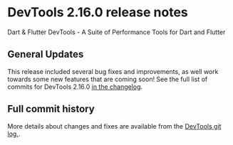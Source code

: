 # DevTools 2.16.0 release notes

Dart & Flutter DevTools - A Suite of Performance Tools for Dart and Flutter

## General Updates
This release included several bug fixes and improvements, as well work
towards some new features that are coming soon!
See the full list of commits for DevTools 2.16.0
[in the changelog](https://github.com/flutter/devtools/blob/master/CHANGELOG.md#2160).

## Full commit history
More details about changes and fixes are available from the
[DevTools git log.](https://github.com/flutter/devtools/commits/master).
